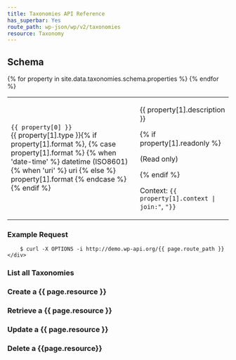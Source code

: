 ```yaml
---
title: Taxonomies API Reference
has_superbar: Yes
route_path: wp-json/wp/v2/taxonomies
resource: Taxonomy
---
```


<section class="route">
	<div class="primary">
		<h2>Schema</h2>
		<table class="attributes">
			{% for property in site.data.taxonomies.schema.properties %}
				<tr>
					<td>
						<code>{{ property[0] }}</code><br />
						<span class="type">
							{{ property[1].type }}{% if property[1].format %}, {% case property[1].format %}
								{% when 'date-time' %}
									datetime (ISO8601)
								{% when 'uri' %}
									uri
								{% else %}
									property[1].format
							{% endcase %}{% endif %}
						</span>
					</td>
					<td>
						<p>{{ property[1].description }}</p>
						{% if property[1].readonly %}
							<p>(Read only)</p>
						{% endif %}
						<p class="context">Context: <code>{{ property[1].context | join:"</code>, <code>"}}</code></p>
					</td>
				</tr>
			{% endfor %}
		</table>
	</div>
	<div class="secondary">
		<h3>Example Request</h3>

		$ curl -X OPTIONS -i http://demo.wp-api.org/{{ page.route_path }}
	</div>
</section>

### List all Taxonomies

### Create a {{ page.resource }}

### Retrieve a {{ page.resource }}

### Update a {{ page.resource }}

### Delete a {{page.resource}}
